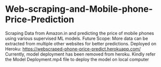# Web-scraping-and-Mobile-phone-Price-Prediction
Scraping Data from Amazon.in and predicting the price of mobile phones using various supervised ML models.
Future Scope: More data can be extracted from multiple other websites for better predictions.
Deployed on Heroku: https://webscraped-phone-price-predict.herokuapp.com/
Currently, model deployment has been removed from heroku. Kindly refer the Model Deployment.mp4 file to deploy the model on local computer
